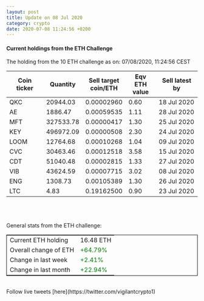 ```yaml
---
layout: post
title: Update on 08 Jul 2020
category: crypto
date: 2020-07-08 11:24:56 +0200
---
```

<!-- Global site tag (gtag.js) - Google Analytics -->
<script async src="https://www.googletagmanager.com/gtag/js?id=UA-103831149-5"></script>
<script>
  window.dataLayer = window.dataLayer || [];
  function gtag(){dataLayer.push(arguments);}
  gtag('js', new Date());

  gtag('config', 'UA-103831149-5');
</script>


#### Current holdings from the ETH Challenge

The holding from the 10 ETH challenge as on: 07/08/2020, 11:24:56 CEST

|Coin ticker|Quantity|Sell target<br>coin/ETH|Eqv ETH<br>value|Sell latest by|
|-----------|--------|-----------|-----------|--------------|
QKC|20944.03|  0.00002960|0.60|18 Jul 2020|
AE|1886.47|  0.00059535|1.11|28 Jul 2020|
MFT|327533.78|  0.00000417|1.30|25 Jul 2020|
KEY|496972.09|  0.00000508|2.30|24 Jul 2020|
LOOM|12764.68|  0.00010268|1.04|09 Jul 2020|
CVC|30463.46|  0.00012518|3.58|15 Jul 2020|
CDT|51040.48|  0.00002815|1.33|27 Jul 2020|
VIB|43624.59|  0.00007715|3.02|08 Jul 2020|
ENG|1308.73|  0.00105389|1.30|26 Jul 2020|
LTC|4.83|  0.19162500|0.90|23 Jul 2020|

<br>
<br>
<br>
General stats from the ETH challenge:

<table style="border:1px solid black;margin-left:auto;margin-right:auto;">
	<tbody>
	<tr>
		<td>Current ETH holding</td>
		<td>     16.48 ETH</td>
	</tr>
	<tr>
		<td>Overall change of ETH</td>
		<td><font color="green">+64.79%</font></td>
	</tr>
	<tr>
		<td>Change in last week</td>
		<td><font color="green">+2.41%</font></td>
	</tr>
	<tr>
		<td>Change in last month</td>
		<td><font color="green">+22.94%</font></td>
	</tr>
	</tbody>
</table>

<br>
Follow live tweets [here](https://twitter.com/vigilantcrypto1)
<br>
<br>